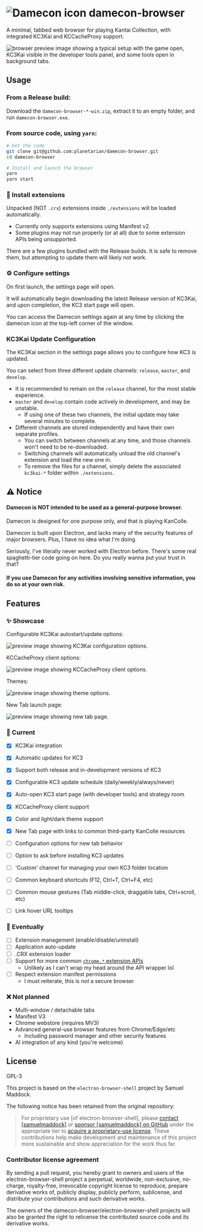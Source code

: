 # ![Damecon icon](./packages/shell/browser/ui/assets/icons/damecon_icon_48.png) damecon-browser

A minimal, tabbed web browser for playing Kantai Collection, with integrated KC3Kai and KCCacheProxy support.

![browser preview image showing a typical setup with the game open, KC3Kai visible in the developer tools panel, and some tools open in background tabs.](./screenshots/ingame.png)

## Usage

###  From a Release build:
Download the `damecon-browser-*-win.zip`, extract it to an empty folder, and run `damecon-browser.exe`.

### From source code, using `yarn`:
```bash
# Get the code
git clone git@github.com:planetarian/damecon-browser.git
cd damecon-browser

# Install and launch the browser
yarn
yarn start
```

### 🔌 Install extensions

Unpacked (NOT `.crx`) extensions inside `./extensions` will be loaded automatically.
- Currently only supports extensions using Manifest v2.
- Some plugins may not run properly (or at all) due to some extension APIs being unsupported.

There are a few plugins bundled with the Release builds. It is safe to remove them, but attempting to update them will likely not work.

### ⚙️ Configure settings

On first launch, the settings page will open.

It will automatically begin downloading the latest Release version of KC3Kai, and upon completion, the KC3 start page will open.

You can access the Damecon settings again at any time by clicking the damecon icon at the top-left corner of the window.

### KC3Kai Update Configuration

The KC3Kai section in the settings page allows you to configure how KC3 is updated.

You can select from three different update channels: `release`, `master`, and `develop`.
- It is recommended to remain on the `release` channel, for the most stable experience.
- `master` and `develop` contain code actively in development, and may be unstable.
  - If using one of these two channels, the initial update may take several minutes to complete.
- Different channels are stored independently and have their own separate profiles.
  - You can switch between channels at any time, and those channels won't need to be re-downloaded.
  - Switching channels will automatically unload the old channel's extension and load the new one in.
  - To remove the files for a channel, simply delete the associated `kc3kai-*` folder within `./extensions`.

## ⚠️ Notice

#### Damecon is NOT intended to be used as a general-purpose browser.

Damecon is designed for one purpose only, and that is playing KanColle.

Damecon is built upon Electron, and lacks many of the security features of major browsers. Plus, I have no idea what I'm doing.

Seriously, I've literally never worked with Electron before. There's some real spaghetti-tier code going on here. Do you really wanna put your trust in that?

#### If you use Damecon for any activities involving sensitive information, you do so at your own risk.



## Features

### ✨ Showcase


Configurable KC3Kai autostart/update options:

![preview image showing KC3Kai configuration options.](./screenshots/update.png)


KCCacheProxy client options:

![preview image showing KCCacheProxy client options.](./screenshots/proxy.png)


Themes:

![preview image showing theme options.](./screenshots/themes.png)


New Tab launch page:

![preview image showing new tab page.](./screenshots/newtab.png)

### 🚀 Current

- [x] KC3Kai integration
- [x] Automatic updates for KC3
- [x] Support both release and in-development versions of KC3
- [x] Configurable KC3 update schedule (daily/weekly/always/never)
- [x] Auto-open KC3 start page (with developer tools) and strategy room
- [x] KCCacheProxy client support
- [x] Color and light/dark theme support
- [x] New Tab page with links to common third-party KanColle resources
- [ ] Configuration options for new tab behavior
- [ ] Option to ask before installing KC3 updates
- [ ] 'Custom' channel for managing your own KC3 folder location
- [ ] Common keyboard shortcuts (F12, Ctrl+T, Ctrl+F4, etc)
- [ ] Common mouse gestures (Tab middle-click, draggable tabs, Ctrl+scroll, etc)
- [ ] Link hover URL tooltips
    

### 🤞 Eventually
- [ ] Extension management (enable/disable/uninstall)
- [ ] Application auto-update
- [ ] .CRX extension loader
- [ ] Support for more common [`chrome.*` extension APIs](https://developer.chrome.com/extensions/devguide)
    - Unlikely as I can't wrap my head around the API wrapper lol
- [ ] Respect extension manifest permissions
    - I must reiterate, this is *not* a secure browser

### ❌ Not planned

- Multi-window / detachable tabs
- Manifest V3
- Chrome webstore (requires MV3)
- Advanced general-use browser features from Chrome/Edge/etc
    - Including password manager and other security features
- AI integration of any kind (you're welcome)

## License

GPL-3

This project is based on the `electron-browser-shell` project by Samuel Maddock.

The following notice has been retained from the original repository:

> For proprietary use [of electron-browser-shell], please [contact [samuelmaddock]](mailto:sam@samuelmaddock.com?subject=electron-browser-shell%20license) or [sponsor [samuelmaddock] on GitHub](https://github.com/sponsors/samuelmaddock/) under the appropriate tier to [acquire a proprietary-use license](https://github.com/samuelmaddock/electron-browser-shell/blob/master/LICENSE-PATRON.md). These contributions help make development and maintenance of this project more sustainable and show appreciation for the work thus far.

### Contributor license agreement

By sending a pull request, you hereby grant to owners and users of the
electron-browser-shell project a perpetual, worldwide, non-exclusive,
no-charge, royalty-free, irrevocable copyright license to reproduce, prepare
derivative works of, publicly display, publicly perform, sublicense, and
distribute your contributions and such derivative works.

The owners of the damecon-browser/electron-browser-shell projects will also be granted the right to relicense the
contributed source code and its derivative works.
